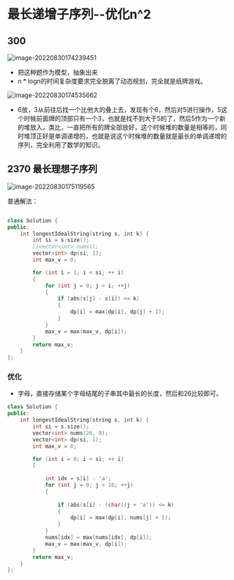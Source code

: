 # 最长递增子序列--优化n^2

## 300

![image-20220830174239451](E:\study\算法整理\typera_image\image-20220830174239451.png)



+ 把这种题作为模型，抽象出来
+ n * logn的时间复杂度要求完全脱离了动态规划，完全就是纸牌游戏。





![image-20220830174535662](E:\study\算法整理\typera_image\image-20220830174535662.png)

+ 6放，3从前往后找一个比他大的叠上去，发现有个6，然后对5进行操作，5这个时候前面牌的顶部只有一个3，也就是找不到大于5的了，然后5作为一个新的堆放入，类比，一直把所有的牌全部放好，这个时候堆的数量是相等的，同时堆顶正好是单调递增的，也就是说这个时候堆的数量就是最长的单调递增的序列，完全利用了数学的知识。



## 2370 最长理想子序列

![image-20220830175119565](E:\study\算法整理\typera_image\image-20220830175119565.png)



普通解法：

```cpp

class Solution {
public:
    int longestIdealString(string s, int k) {
        int si = s.size();
        //vector<int> nums();
        vector<int> dp(si, 1);
        int max_v = 0;

        for (int i = 1; i < si; ++ i)
        {
            for (int j = 0; j < i; ++j)
            {
                if (abs(s[j] - s[i]) <= k)
                {
                    dp[i] = max(dp[i], dp[j] + 1);
                }
            }
            max_v = max(max_v, dp[i]);
        } 
        return max_v;
    }
};
```



### 优化

+ 字母，直接存储某个字母结尾的子串其中最长的长度，然后和26比较即可。

```cpp
class Solution {
public:
    int longestIdealString(string s, int k) {
        int si = s.size();
        vector<int> nums(26, 0);
        vector<int> dp(si, 1);
        int max_v = 0;

        for (int i = 0; i < si; ++ i)
        {
          
            int idx = s[i] - 'a';
            for (int j = 0; j < 26; ++j)
            {
                
                if (abs(s[i] - (char)(j + 'a')) <= k)
                {
                    dp[i] = max(dp[i], nums[j] + 1);
                }
            }
            nums[idx] = max(nums[idx], dp[i]);
            max_v = max(max_v, dp[i]);
        } 
        return max_v;
    }
};
```

